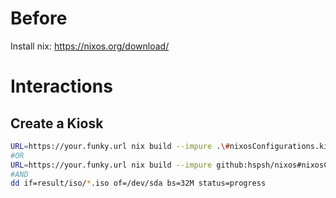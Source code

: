 # Before

Install nix: https://nixos.org/download/

# Interactions

## Create a Kiosk

```bash
URL=https://your.funky.url nix build --impure .\#nixosConfigurations.kiosk.config.system.build.isoImage
#OR
URL=https://your.funky.url nix build --impure github:hspsh/nixos#nixosConfigurations.kiosk.config.system.build.isoImage
#AND
dd if=result/iso/*.iso of=/dev/sda bs=32M status=progress
```

